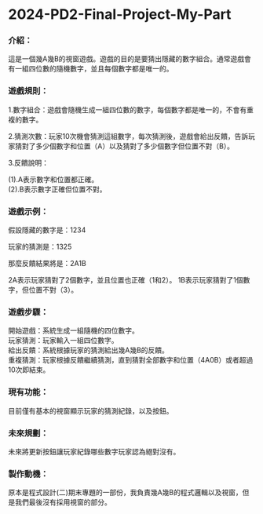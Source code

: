 # 2024-PD2-Final-Project-My-Part  

### 介紹：  
這是一個幾A幾B的視窗遊戲。遊戲的目的是要猜出隱藏的數字組合。通常遊戲會有一組四位數的隨機數字，並且每個數字都是唯一的。  
  
### 遊戲規則：  
1.數字組合：遊戲會隨機生成一組四位數的數字，每個數字都是唯一的，不會有重複的數字。  
 
2.猜測次數：玩家10次機會猜測這組數字，每次猜測後，遊戲會給出反饋，告訴玩家猜對了多少個數字和位置（A）以及猜對了多少個數字但位置不對（B）。  
 
3.反饋說明：  
 
(1).A表示數字和位置都正確。  
(2).B表示數字正確但位置不對。  

### 遊戲示例：
假設隱藏的數字是：1234

玩家的猜測是：1325

那麼反饋結果將是：2A1B

2A表示玩家猜對了2個數字，並且位置也正確（1和2）。
1B表示玩家猜對了1個數字，但位置不對（3）。

### 遊戲步驟：
開始遊戲：系統生成一組隨機的四位數字。  
玩家猜測：玩家輸入一組四位數字。  
給出反饋：系統根據玩家的猜測給出幾A幾B的反饋。  
重複猜測：玩家根據反饋繼續猜測，直到猜對全部數字和位置（4A0B）或者超過10次即結束。  

### 現有功能：
目前僅有基本的視窗顯示玩家的猜測紀錄，以及按鈕。

### 未來規劃：  
未來將更新按鈕讓玩家紀錄哪些數字玩家認為絕對沒有。

### 製作動機：
原本是程式設計(二)期末專題的一部份，我負責幾A幾B的程式邏輯以及視窗，但是我們最後沒有採用視窗的部分。
